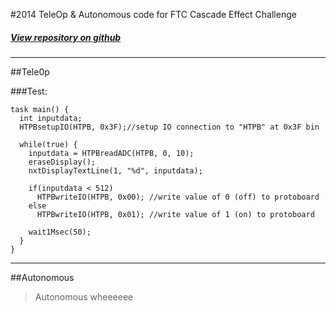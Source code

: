 #2014 TeleOp & Autonomous code for FTC Cascade Effect Challenge
##### [View repository on github](https://github.com/3983NHRobotics/2014-FTC)
<!--- make this h1 thing a link to the github repo - it will serve as the link to here from the highlandsrobo site --->

<hr id="teleop">
<!--- I needed the id --->

##Tele0p

###Test:
```
task main() {
  int inputdata;
  HTPBsetupIO(HTPB, 0x3F);//setup IO connection to "HTPB" at 0x3F bin

  while(true) {
    inputdata = HTPBreadADC(HTPB, 0, 10);
    eraseDisplay();
    nxtDisplayTextLine(1, "%d", inputdata);

    if(inputdata < 512)
      HTPBwriteIO(HTPB, 0x00); //write value of 0 (off) to protoboard
    else
      HTPBwriteIO(HTPB, 0x01); //write value of 1 (on) to protoboard

    wait1Msec(50);
  }
}
```

<hr id="autonomous">

##Autonomous

> Autonomous wheeeeee
